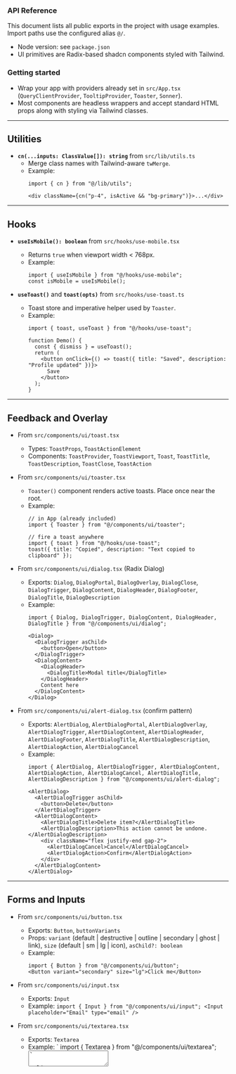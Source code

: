 ### API Reference

This document lists all public exports in the project with usage examples. Import paths use the configured alias `@/`.

- Node version: see `package.json`
- UI primitives are Radix-based shadcn components styled with Tailwind.

### Getting started

- Wrap your app with providers already set in `src/App.tsx` (`QueryClientProvider`, `TooltipProvider`, `Toaster`, `Sonner`).
- Most components are headless wrappers and accept standard HTML props along with styling via Tailwind classes.

---

## Utilities

- **`cn(...inputs: ClassValue[]): string`** from `src/lib/utils.ts`
  - Merge class names with Tailwind-aware `twMerge`.
  - Example:
    ```tsx
    import { cn } from "@/lib/utils";

    <div className={cn("p-4", isActive && "bg-primary")}>...</div>
    ```

---

## Hooks

- **`useIsMobile(): boolean`** from `src/hooks/use-mobile.tsx`
  - Returns `true` when viewport width < 768px.
  - Example:
    ```tsx
    import { useIsMobile } from "@/hooks/use-mobile";
    const isMobile = useIsMobile();
    ```

- **`useToast()`** and **`toast(opts)`** from `src/hooks/use-toast.ts`
  - Toast store and imperative helper used by `Toaster`.
  - Example:
    ```tsx
    import { toast, useToast } from "@/hooks/use-toast";

    function Demo() {
      const { dismiss } = useToast();
      return (
        <button onClick={() => toast({ title: "Saved", description: "Profile updated" })}>
          Save
        </button>
      );
    }
    ```

---

## Feedback and Overlay

- From `src/components/ui/toast.tsx`
  - Types: `ToastProps`, `ToastActionElement`
  - Components: `ToastProvider`, `ToastViewport`, `Toast`, `ToastTitle`, `ToastDescription`, `ToastClose`, `ToastAction`
- From `src/components/ui/toaster.tsx`
  - `Toaster()` component renders active toasts. Place once near the root.
  - Example:
    ```tsx
    // in App (already included)
    import { Toaster } from "@/components/ui/toaster";

    // fire a toast anywhere
    import { toast } from "@/hooks/use-toast";
    toast({ title: "Copied", description: "Text copied to clipboard" });
    ```

- From `src/components/ui/dialog.tsx` (Radix Dialog)
  - Exports: `Dialog`, `DialogPortal`, `DialogOverlay`, `DialogClose`, `DialogTrigger`, `DialogContent`, `DialogHeader`, `DialogFooter`, `DialogTitle`, `DialogDescription`
  - Example:
    ```tsx
    import { Dialog, DialogTrigger, DialogContent, DialogHeader, DialogTitle } from "@/components/ui/dialog";

    <Dialog>
      <DialogTrigger asChild>
        <button>Open</button>
      </DialogTrigger>
      <DialogContent>
        <DialogHeader>
          <DialogTitle>Modal title</DialogTitle>
        </DialogHeader>
        Content here
      </DialogContent>
    </Dialog>
    ```

- From `src/components/ui/alert-dialog.tsx` (confirm pattern)
  - Exports: `AlertDialog`, `AlertDialogPortal`, `AlertDialogOverlay`, `AlertDialogTrigger`, `AlertDialogContent`, `AlertDialogHeader`, `AlertDialogFooter`, `AlertDialogTitle`, `AlertDialogDescription`, `AlertDialogAction`, `AlertDialogCancel`
  - Example:
    ```tsx
    import { AlertDialog, AlertDialogTrigger, AlertDialogContent, AlertDialogAction, AlertDialogCancel, AlertDialogTitle, AlertDialogDescription } from "@/components/ui/alert-dialog";

    <AlertDialog>
      <AlertDialogTrigger asChild>
        <button>Delete</button>
      </AlertDialogTrigger>
      <AlertDialogContent>
        <AlertDialogTitle>Delete item?</AlertDialogTitle>
        <AlertDialogDescription>This action cannot be undone.</AlertDialogDescription>
        <div className="flex justify-end gap-2">
          <AlertDialogCancel>Cancel</AlertDialogCancel>
          <AlertDialogAction>Confirm</AlertDialogAction>
        </div>
      </AlertDialogContent>
    </AlertDialog>
    ```

---

## Forms and Inputs

- From `src/components/ui/button.tsx`
  - Exports: `Button`, `buttonVariants`
  - Props: `variant` (default | destructive | outline | secondary | ghost | link), `size` (default | sm | lg | icon), `asChild?: boolean`
  - Example:
    ```tsx
    import { Button } from "@/components/ui/button";
    <Button variant="secondary" size="lg">Click me</Button>
    ```

- From `src/components/ui/input.tsx`
  - Exports: `Input`
  - Example: `
    import { Input } from "@/components/ui/input";
    <Input placeholder="Email" type="email" />
    `

- From `src/components/ui/textarea.tsx`
  - Exports: `Textarea`
  - Example: `
    import { Textarea } from "@/components/ui/textarea";
    <Textarea placeholder="Your message" />
    `

- From `src/components/ui/select.tsx`
  - Exports: `Select`, `SelectGroup`, `SelectValue`, `SelectTrigger`, `SelectContent`, `SelectLabel`, `SelectItem`, `SelectSeparator`, `SelectScrollUpButton`, `SelectScrollDownButton`
  - Example:
    ```tsx
    import { Select, SelectTrigger, SelectValue, SelectContent, SelectItem } from "@/components/ui/select";

    <Select>
      <SelectTrigger><SelectValue placeholder="Choose" /></SelectTrigger>
      <SelectContent>
        <SelectItem value="a">Option A</SelectItem>
        <SelectItem value="b">Option B</SelectItem>
      </SelectContent>
    </Select>
    ```

- Additional form primitives (exports only):
  - `src/components/ui/checkbox.tsx`: `Checkbox`
  - `src/components/ui/radio-group.tsx`: `RadioGroup`, `RadioGroupItem`
  - `src/components/ui/label.tsx`: `Label`
  - `src/components/ui/input-otp.tsx`: `InputOTP`, `InputOTPGroup`, `InputOTPSlot`, `InputOTPSeparator`
  - `src/components/ui/slider.tsx`: `Slider`
  - `src/components/ui/switch.tsx`: `Switch`
  - `src/components/ui/form.tsx`: `useFormField`, `Form`, `FormField`, `FormItem`, `FormLabel`, `FormControl`, `FormDescription`, `FormMessage`

---

## Layout and Navigation

- From `src/components/ui/card.tsx`
  - Exports: `Card`, `CardHeader`, `CardFooter`, `CardTitle`, `CardDescription`, `CardContent`
  - Example:
    ```tsx
    import { Card, CardHeader, CardTitle, CardContent } from "@/components/ui/card";

    <Card>
      <CardHeader><CardTitle>Title</CardTitle></CardHeader>
      <CardContent>Body</CardContent>
    </Card>
    ```

- From `src/components/ui/tabs.tsx`
  - Exports: `Tabs`, `TabsList`, `TabsTrigger`, `TabsContent`
  - Example:
    ```tsx
    import { Tabs, TabsList, TabsTrigger, TabsContent } from "@/components/ui/tabs";

    <Tabs defaultValue="a">
      <TabsList>
        <TabsTrigger value="a">A</TabsTrigger>
        <TabsTrigger value="b">B</TabsTrigger>
      </TabsList>
      <TabsContent value="a">Panel A</TabsContent>
      <TabsContent value="b">Panel B</TabsContent>
    </Tabs>
    ```

- From `src/components/ui/sidebar.tsx`
  - Exports: `SidebarProvider`, `Sidebar`, `SidebarContent`, `SidebarFooter`, `SidebarGroup`, `SidebarGroupAction`, `SidebarGroupContent`, `SidebarGroupLabel`, `SidebarHeader`, `SidebarInput`, `SidebarInset`, `SidebarMenu`, `SidebarMenuAction`, `SidebarMenuBadge`, `SidebarMenuButton`, `SidebarMenuItem`, `SidebarMenuSkeleton`, `SidebarMenuSub`, `SidebarMenuSubButton`, `SidebarMenuSubItem`, `SidebarRail`, `SidebarSeparator`, `SidebarTrigger`, `useSidebar`
  - Example (minimal):
    ```tsx
    import { SidebarProvider, Sidebar, SidebarContent, SidebarGroup, SidebarMenu, SidebarMenuItem, SidebarMenuButton, SidebarInset, SidebarTrigger } from "@/components/ui/sidebar";

    <SidebarProvider>
      <Sidebar>
        <SidebarContent>
          <SidebarGroup>
            <SidebarMenu>
              <SidebarMenuItem>
                <SidebarMenuButton isActive>Dashboard</SidebarMenuButton>
              </SidebarMenuItem>
            </SidebarMenu>
          </SidebarGroup>
        </SidebarContent>
      </Sidebar>
      <SidebarInset>
        <SidebarTrigger />
        {/* page content */}
      </SidebarInset>
    </SidebarProvider>
    ```

- Other layout/navigation exports:
  - `src/components/ui/breadcrumb.tsx`: `Breadcrumb`, `BreadcrumbList`, `BreadcrumbItem`, `BreadcrumbLink`, `BreadcrumbPage`, `BreadcrumbSeparator`, `BreadcrumbEllipsis`
  - `src/components/ui/pagination.tsx`: `Pagination`, `PaginationContent`, `PaginationEllipsis`, `PaginationItem`, `PaginationLink`, `PaginationNext`, `PaginationPrevious`
  - `src/components/ui/separator.tsx`: `Separator`
  - `src/components/ui/aspect-ratio.tsx`: `AspectRatio`
  - `src/components/ui/scroll-area.tsx`: `ScrollArea`, `ScrollBar`
  - `src/components/ui/resizable.tsx`: `ResizablePanelGroup`, `ResizablePanel`, `ResizableHandle`

---

## Data Display and Misc

- `src/components/ui/avatar.tsx`: `Avatar`, `AvatarImage`, `AvatarFallback`
- `src/components/ui/badge.tsx`: `Badge`, `badgeVariants` (variant helper)
- `src/components/ui/skeleton.tsx`: `Skeleton`
- `src/components/ui/table.tsx`: `Table`, `TableHeader`, `TableBody`, `TableFooter`, `TableHead`, `TableRow`, `TableCell`, `TableCaption`
- `src/components/ui/tooltip.tsx`: `Tooltip`, `TooltipTrigger`, `TooltipContent`, `TooltipProvider`
- `src/components/ui/alert.tsx`: `Alert`, `AlertTitle`, `AlertDescription`
- `src/components/ui/hover-card.tsx`: `HoverCard`, `HoverCardTrigger`, `HoverCardContent`
- `src/components/ui/context-menu.tsx`: `ContextMenu`, `ContextMenuTrigger`, `ContextMenuContent`, `ContextMenuGroup`, `ContextMenuItem`, `ContextMenuCheckboxItem`, `ContextMenuRadioGroup`, `ContextMenuRadioItem`, `ContextMenuLabel`, `ContextMenuSeparator`, `ContextMenuShortcut`, `ContextMenuSub`, `ContextMenuSubContent`, `ContextMenuSubTrigger`
- `src/components/ui/menubar.tsx`: `Menubar`, `MenubarMenu`, `MenubarTrigger`, `MenubarContent`, `MenubarItem`, `MenubarSeparator`, `MenubarShortcut`, `MenubarSub`, `MenubarSubTrigger`, `MenubarSubContent`, `MenubarPortal`
- `src/components/ui/dropdown-menu.tsx`: `DropdownMenu`, `DropdownMenuTrigger`, `DropdownMenuContent`, `DropdownMenuItem`, `DropdownMenuCheckboxItem`, `DropdownMenuRadioGroup`, `DropdownMenuRadioItem`, `DropdownMenuLabel`, `DropdownMenuSeparator`, `DropdownMenuShortcut`, `DropdownMenuGroup`, `DropdownMenuPortal`, `DropdownMenuSub`, `DropdownMenuSubTrigger`, `DropdownMenuSubContent`
- `src/components/ui/navigation-menu.tsx`: `navigationMenuTriggerStyle`, `NavigationMenu`, `NavigationMenuList`, `NavigationMenuItem`, `NavigationMenuTrigger`, `NavigationMenuContent`, `NavigationMenuLink`, `NavigationMenuIndicator`, `NavigationMenuViewport`
- `src/components/ui/progress.tsx`: `Progress`
- `src/components/ui/toggle.tsx`: `Toggle`, `toggleVariants`
- `src/components/ui/toggle-group.tsx`: `ToggleGroup`, `ToggleGroupItem`
- `src/components/ui/sheet.tsx`: `Sheet`, `SheetClose`, `SheetContent`, `SheetDescription`, `SheetFooter`, `SheetHeader`, `SheetOverlay`, `SheetPortal`, `SheetTitle`, `SheetTrigger`
- `src/components/ui/drawer.tsx`: `Drawer`, `DrawerPortal`, `DrawerOverlay`, `DrawerTrigger`, `DrawerClose`, `DrawerContent`, `DrawerHeader`, `DrawerFooter`, `DrawerTitle`, `DrawerDescription`
- `src/components/ui/sonner.tsx`: `Toaster as Sonner`, `toast` (from `sonner` library)

---

## Date & Charts

- From `src/components/ui/calendar.tsx`
  - Exports: `Calendar`
  - Props: accepts all `react-day-picker` `DayPicker` props
  - Example:
    ```tsx
    import { Calendar } from "@/components/ui/calendar";
    <Calendar mode="single" selected={date} onSelect={setDate} />
    ```

- From `src/components/ui/chart.tsx`
  - Exports: `ChartContainer`, `ChartTooltip`, `ChartTooltipContent`, `ChartLegend`, `ChartLegendContent`, `ChartStyle`
  - Types: `ChartConfig`
  - Example:
    ```tsx
    import { ChartContainer, ChartTooltip, ChartTooltipContent, ChartLegend, ChartLegendContent, type ChartConfig } from "@/components/ui/chart";
    import { LineChart, Line, XAxis, YAxis, CartesianGrid } from "recharts";

    const config: ChartConfig = { sales: { label: "Sales", color: "hsl(var(--primary))" } };

    <ChartContainer config={config} className="h-64 w-full">
      <LineChart data={[{ m: "Jan", sales: 12 }, { m: "Feb", sales: 20 }]}>
        <CartesianGrid strokeDasharray="3 3" />
        <XAxis dataKey="m" /><YAxis />
        <ChartTooltip content={<ChartTooltipContent />} />
        <ChartLegend content={<ChartLegendContent />} />
        <Line type="monotone" dataKey="sales" stroke="var(--color-sales)" />
      </LineChart>
    </ChartContainer>
    ```

---

## Page-level components (project UI)

These are presentational sections used on the landing page.

- `src/components/Hero.tsx`: default export `Hero`
- `src/components/Services.tsx`: default export `Services`
- `src/components/Experience.tsx`: default export `Experience`
- `src/components/Portfolio.tsx`: default export `Portfolio`
- `src/components/Testimonials.tsx`: default export `Testimonials`
- `src/components/Contact.tsx`: default export `Contact`
- `src/components/Footer.tsx`: default export `Footer`

Example usage:
```tsx
import Hero from "@/components/Hero";
import Services from "@/components/Services";
// ...
<Hero />
<Services />
```

---

## Pages & App

- `src/App.tsx`: default export `App` – sets up providers and routes.
- `src/pages/Index.tsx`: default export `Index` – home route (`/`).
- `src/pages/NotFound.tsx`: default export `NotFound` – catch-all route.

Run locally:
```bash
npm i
npm run dev
```

Build:
```bash
npm run build
```

---

## Notes

- Most UI components forward refs and accept `className` for styling.
- Many components re-export Radix primitives; consult Radix docs for advanced props.
- Types are exported where useful (e.g., `ChartConfig`, `ToastProps`).